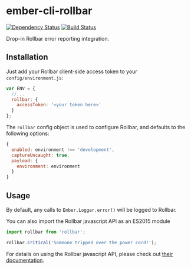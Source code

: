 # ember-cli-rollbar

[![Dependency Status](https://david-dm.org/davewasmer/ember-cli-rollbar.svg)](https://david-dm.org/davewasmer/ember-cli-rollbar)
[![Build Status](https://travis-ci.org/davewasmer/ember-cli-rollbar.svg?branch=master)](https://travis-ci.org/davewasmer/ember-cli-rollbar)

Drop-in Rollbar error reporting integration.

## Installation

Just add your Rollbar client-side access token to your `config/environment.js`:

```js
var ENV = {
  //...
  rollbar: {
    accessToken: '<your token here>'
  }
};
```

The `rollbar` config object is used to configure Rollbar, and defaults to the following options:

```js
{
  enabled: environment !== 'development',
  captureUncaught: true,
  payload: {
    environment: environment
  }
}
```

## Usage

By default, any calls to `Ember.Logger.error()` will be logged to Rollbar.

You can also import the Rollbar javascript API as an ES2015 module

```js
import rollbar from 'rollbar';

rollbar.critical('Someone tripped over the power cord!');

```

For details on using the Rollbar javascript API, please check out [their documentation](https://rollbar.com/docs/notifier/rollbar.js/).
